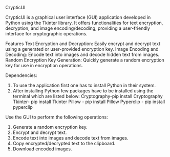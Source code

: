 CrypticUI

CrypticUI is a graphical user interface (GUI) application developed in Python using the Tkinter library. It offers functionalities for text encryption, decryption, and image encoding/decoding, providing a user-friendly interface for cryptographic operations.

Features
Text Encryption and Decryption: Easily encrypt and decrypt text using a generated or user-provided encryption key.
Image Encoding and Decoding: Encode text into images and decode hidden text from images.
Random Encryption Key Generation: Quickly generate a random encryption key for use in encryption operations.

Dependencies:
1. To use the application first one has to install Python in their system.
2. After installing Python few packages have to be installed using the terminal which are listed below:
Cryptography-pip install Cryptography
Tkinter- pip install Tkinter
Pillow - pip install Pillow
Pyperclip - pip install pyperclip

Use the GUI to perform the following operations:

1. Generate a random encryption key.
2. Encrypt and decrypt text.
3. Encode text into images and decode text from images.
4. Copy encrypted/decrypted text to the clipboard.
5. Download encoded images.
